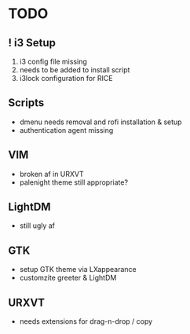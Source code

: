 # TODO

## ! i3 Setup

1. i3 config file missing
2. needs to be added to install script
3. i3lock configuration for RICE

## Scripts

* dmenu needs removal and rofi installation & setup
* authentication agent missing

## VIM

* broken af in URXVT
* palenight theme still appropriate?

## LightDM

* still ugly af

## GTK

* setup GTK theme via LXappearance
* customzite greeter & LightDM

## URXVT

* needs extensions for drag-n-drop / copy
